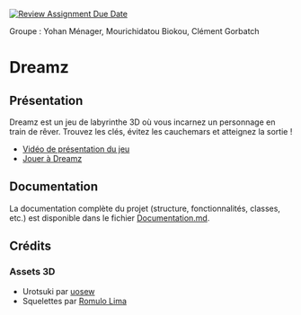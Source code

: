 [![Review Assignment Due Date](https://classroom.github.com/assets/deadline-readme-button-22041afd0340ce965d47ae6ef1cefeee28c7c493a6346c4f15d667ab976d596c.svg)](https://classroom.github.com/a/tcwhlYLU)

Groupe : Yohan Ménager, Mourichidatou Biokou, Clément Gorbatch

# Dreamz

## Présentation

Dreamz est un jeu de labyrinthe 3D où vous incarnez un personnage en train de rêver. Trouvez les clés, évitez les cauchemars et atteignez la sortie !

- [Vidéo de présentation du jeu](https://youtu.be/leRkyfEQJtk)
- [Jouer à Dreamz](https://gamesonweb.github.io/dreamland-YohanMenager)

## Documentation

La documentation complète du projet (structure, fonctionnalités, classes, etc.) est disponible dans le fichier [Documentation.md](Documentation.md).

## Crédits

### Assets 3D
- Urotsuki par [uosew](https://www.fab.com/sellers/uosew/about)
- Squelettes par [Romulo Lima](https://www.fab.com/sellers/Romulo%20Lima/about)